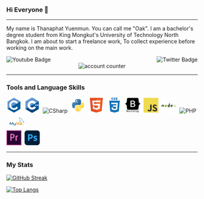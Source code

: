 ### Hi Everyone 👋
------------------

My name is Thanaphat Yuenmun. You can call me "Oak".
I am a bachelor's degree student from King Mongkut's University of Technology North Bangkok.
I am about to start a freelance work, To collect experience before working on the main work.


<div id="badges" align="center">
  <a href="https://www.youtube.com/channel/UCY1mkqOstzIspSkeH26RFNw" target="_blank">
    <img src="https://img.shields.io/badge/YouTube-red?style=for-the-badge&logo=youtube&logoColor=white" alt="Youtube Badge"/ align="left">
  </a>
  <a href="https://twitter.com/richlanu_">
    <img src="https://img.shields.io/badge/Twitter-blue?style=for-the-badge&logo=twitter&logoColor=white" alt="Twitter Badge"/ align="right">
  </a>
  <br>
  <img src="https://komarev.com/ghpvc/?username=rechelyn-o6477&style=flat-square&color=blue" alt="account counter"/>
</div>

---

### Tools and Language Skills

<div>
  <img src="https://github.com/devicons/devicon/blob/master/icons/c/c-original.svg" title="C" alt="C" width="40" height="40"/>&nbsp;
  <img src="https://github.com/devicons/devicon/blob/master/icons/cplusplus/cplusplus-original.svg" title="CPP" alt="CPP" width="40" height="40"/>&nbsp;
  <img src="https://github.com/devicons/devicon/blob/master/icons/csharp/cplusplus-original.svg" title="CSharp" alt="CSharp" width="40" height="40"/>&nbsp;
  <img src="https://github.com/devicons/devicon/blob/master/icons/python/python-original.svg" title="Python" alt="Python" width="40" height="40"/>&nbsp;
  <img src="https://github.com/devicons/devicon/blob/master/icons/html5/html5-original.svg" title="HTML5" alt="HTML" width="40" height="40"/>&nbsp;
  <img src="https://github.com/devicons/devicon/blob/master/icons/css3/css3-plain-wordmark.svg"  title="CSS3" alt="CSS" width="40" height="40"/>&nbsp;
  <img src="https://github.com/devicons/devicon/blob/master/icons/bootstrap/bootstrap-plain-wordmark.svg"  title="Bootstrap" alt="Bootstrap" width="40" height="40"/>&nbsp;
  <img src="https://github.com/devicons/devicon/blob/master/icons/javascript/javascript-original.svg" title="JavaScript" alt="JavaScript" width="40" height="40"/>&nbsp;
  <img src="https://github.com/devicons/devicon/blob/master/icons/nodejs/nodejs-original-wordmark.svg" title="NodeJS" alt="NodeJS" width="40" height="40"/>&nbsp;
  <img src="https://github.com/devicons/devicon/blob/master/icons/php/php-original-wordmark.svg" title="PHP"  alt="PHP" width="40" height="40"/>&nbsp;
  <img src="https://github.com/devicons/devicon/blob/master/icons/mysql/mysql-original-wordmark.svg" title="MySQL"  alt="MySQL" width="40" height="40"/>&nbsp;
</div>

<div>
  <img src="https://github.com/devicons/devicon/blob/master/icons/premierepro/premierepro-original.svg" title="PremierePro" alt="PremierePro" width="40" height="40"/>&nbsp;
  <img src="https://github.com/devicons/devicon/blob/master/icons/photoshop/photoshop-original.svg" title="Photoshop" alt="Photoshop" width="40" height="40"/>&nbsp
</div>

---

### My Stats

  [![GitHub Streak](http://github-readme-streak-stats.herokuapp.com?user=rechelyn-o6477&theme=dark&background=000000&ring=red&fire=red&currStreakLabel=red)](https://git.io/streak-stats)

  [![Top Langs](https://github-readme-stats.vercel.app/api/top-langs/?username=rechelyn-o6477&layout=compact&theme=vision-friendly-dark)](https://github.com/anuraghazra/github-readme-stats)
